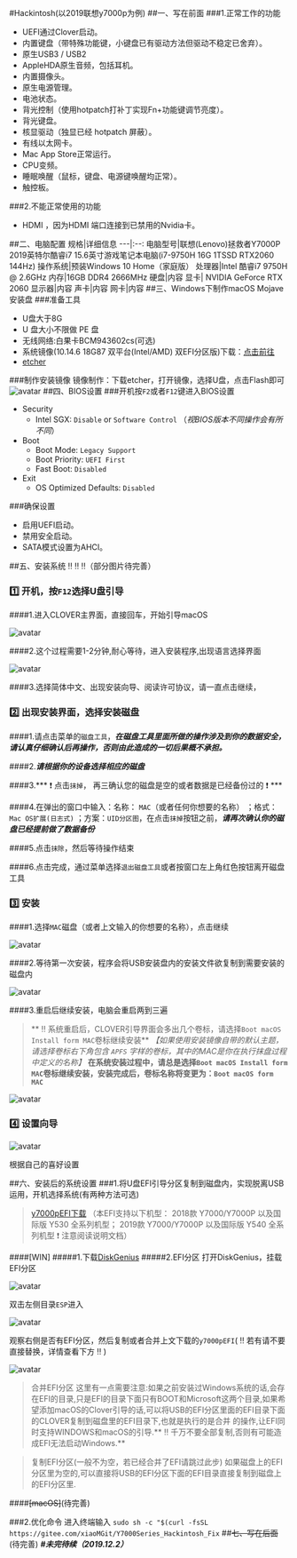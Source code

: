 #Hackintosh(以2019联想y7000p为例)
##一、写在前面
###1.正常工作的功能
- UEFI通过Clover启动。
- 内置键盘（带特殊功能键，小键盘已有驱动方法但驱动不稳定已舍弃）。
- 原生USB3 / USB2
- AppleHDA原生音频，包括耳机。
- 内置摄像头。
- 原生电源管理。
- 电池状态。
- 背光控制（使用hotpatch打补丁实现Fn+功能键调节亮度）。
- 背光键盘。
- 核显驱动（独显已经 hotpatch 屏蔽）。
- 有线以太网卡。
- Mac App Store正常运行。
- CPU变频。
- 睡眠唤醒（鼠标，键盘、电源键唤醒均正常）。
- 触控板。 

###2.不能正常使用的功能
- HDMI ，因为HDMI 端口连接到已禁用的Nvidia卡。

##二、电脑配置
规格|详细信息
---|:--:
电脑型号|联想(Lenovo)拯救者Y7000P 2019英特尔酷睿i7 15.6英寸游戏笔记本电脑(i7-9750H 16G 1TSSD RTX2060 144Hz)
操作系统|预装Windows 10 Home（家庭版）
处理器|Intel 酷睿i7 9750H @ 2.6GHz
内存|16GB DDR4 2666MHz
硬盘|内容
显卡|	NVIDIA GeForce RTX 2060
显示器|内容
声卡|内容
网卡|内容
##三、Windows下制作macOS Mojave安装盘
###准备工具
- U盘大于8G
- U 盘大小不限做 PE 盘
- 无线网络:白果卡BCM943602cs(可选)
- 系统镜像(10.14.6 18G87 双平台(Intel/AMD) 双EFI分区版)下载：[点击前往](https://blog.daliansky.net/macOS-Mojave-10.14.6-18G87-Release-version-with-Clover-5033-original-image.html)
- [etcher](https://www.balena.io/etcher/)

###制作安装镜像
镜像制作：下载etcher，打开镜像，选择U盘，点击Flash即可
![avatar](http://7.daliansky.net/etcher.png)
##四、BIOS设置
###开机按`F2`或者`F12`键进入BIOS设置
- Security
  - Intel SGX: `Disable` or `Software Control` （*视BIOS版本不同操作会有所不同*）
- Boot
  - Boot Mode: `Legacy Support`
  - Boot Priority: `UEFI First`
  - Fast Boot: `Disabled`
- Exit
  - OS Optimized Defaults: `Disabled`
  
###确保设置
- 启用UEFI启动。
- 禁用安全启动。
- SATA模式设置为AHCI。

##五、安装系统 :bangbang: :bangbang: :bangbang:（部分图片待完善）
### :one: 开机，按`F12`选择U盘引导

####1.进入CLOVER主界面，直接回车，开始引导macOS

![avatar](http://7.daliansky.net/Air13/1.png)

####2.这个过程需要1-2分钟,耐心等待，进入安装程序,出现语言选择界面

![avatar](http://7.daliansky.net/Air13/4.png)

####3.选择简体中文、出现安装向导、阅读许可协议，请一直点击继续，

### :two: 出现安装界面，选择安装磁盘
####1.请点击菜单的`磁盘工具`，***在磁盘工具里面所做的操作涉及到你的数据安全，请认真仔细确认后再操作，否则由此造成的一切后果概不承担。***

####2.***请根据你的设备选择相应的磁盘***

####3.*** :heavy_exclamation_mark: 点击`抹掉`， 再三确认您的磁盘是空的或者数据是已经备份过的 :heavy_exclamation_mark: ***

####4.在弹出的窗口中输入：名称： `MAC`（或者任何你想要的名称） ；格式： `Mac OS扩展(日志式)` ；方案：`UID分区图`，在点击`抹掉`按钮之前，***请再次确认你的磁盘已经提前做了数据备份***

####5.点击`抹除`，然后等待操作结束

####6.点击完成，通过菜单选择`退出磁盘工具`或者按窗口左上角红色按钮离开磁盘工具

### :three: 安装
####1.选择`MAC`磁盘（或者上文输入的你想要的名称），点击继续

![avatar](http://7.daliansky.net/Air13/18.png)

####2.等待第一次安装，程序会将USB安装盘内的安装文件欲复制到需要安装的磁盘内

![avatar](http://7.daliansky.net/Air13/21.png)

####3.重启后继续安装，电脑会重启两到三遍
> ** :bangbang: 系统重启后，CLOVER引导界面会多出几个卷标，请选择`Boot macOS Install form MAC`卷标继续安装** *【如果使用安装镜像自带的默认主题，请选择卷标右下角包含 `APFS` 字样的卷标，其中的MAC是你在执行抹盘过程中定义的名称】* 
**在系统安装过程中，请总是选择`Boot macOS Install form MAC`卷标继续安装，安装完成后，卷标名称将变更为：`Boot macOS form MAC`**

![avatar](http://7.daliansky.net/ParallelsPicture17.png)

### :four: 设置向导

![avatar](http://7.daliansky.net/Air13/22.png)

根据自己的喜好设置

##六、安装后的系统设置
###1.将U盘EFI引导分区复制到磁盘内，实现脱离USB运用，开机选择系统(有两种方法可选)
>[y7000pEFI下载](https://violin.site/gitbook/ch1/Hackintosh_EFI_2.0.3.zip)
（本EFI支持以下机型：
2018款 Y7000/Y7000P 以及国际版 Y530 全系列机型；
2019款 Y7000/Y7000P 以及国际版 Y540 全系列机型 :heavy_exclamation_mark: 注意阅读说明文档）

####[WIN]
#####1.下载[DiskGenius](http://www.diskgenius.cn/)
#####2.EFI分区
打开DiskGenius，挂载EFI分区

![avatar](http://violin.site/gitbook/image/h1.png)

双击左侧目录`ESP`进入

![avatar](http://violin.site/gitbook/image/h2.png)

观察右侧是否有EFI分区，然后复制或者合并上文下载的`y7000pEFI`( :bangbang: 若有请不要直接替换，详情查看下方 :bangbang: )

![avatar](http://violin.site/gitbook/image/h3.png)
> 合并EFI分区
这里有一点需要注意:如果之前安装过Windows系统的话,会存在EFI的目录,只是EFI的目录下面只有BOOT和Microsoft这两个目录,如果希望添加macOS的Clover引导的话,可以将USB的EFI分区里面的EFI目录下面的CLOVER复制到磁盘里的EFI目录下,也就是执行的是合并 的操作,让EFI同时支持WINDOWS和macOS的引导.** :bangbang: 千万不要全部复制,否则有可能造成EFI无法启动Windows.**

> 复制EFI分区(一般不为空，若已经合并了EFI请跳过此步)
如果磁盘上的EFI分区里为空的,可以直接将USB的EFI分区下面的EFI目录直接复制到磁盘上的EFI分区里.

####~~[macOS]~~(待完善)

###2.优化命令
进入终端输入
`sudo sh -c "$(curl -fsSL https://gitee.com/xiaoMGit/Y7000Series_Hackintosh_Fix`
##~~七、写在后面~~(待完善)
***#未完待续（2019.12.2）***
